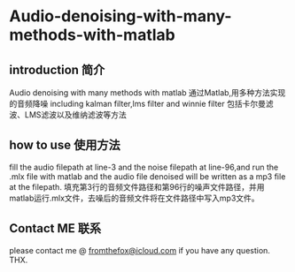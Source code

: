 # Audio-denoising-with-many-methods-with-matlab

## introduction 简介
Audio denoising with many methods with matlab
通过Matlab,用多种方法实现的音频降噪
including kalman filter,lms filter and winnie filter
包括卡尔曼滤波、LMS滤波以及维纳滤波等方法

## how to use 使用方法
fill the audio filepath at line-3 and the noise filepath at line-96,and run the .mlx file with matlab and the audio file denoised will be written as a mp3 file at the filepath.
填充第3行的音频文件路径和第96行的噪声文件路径，并用matlab运行.mlx文件，去噪后的音频文件将在文件路径中写入mp3文件。

## Contact ME 联系
please contact me @ fromthefox@icloud.com if you have any question.
THX.
